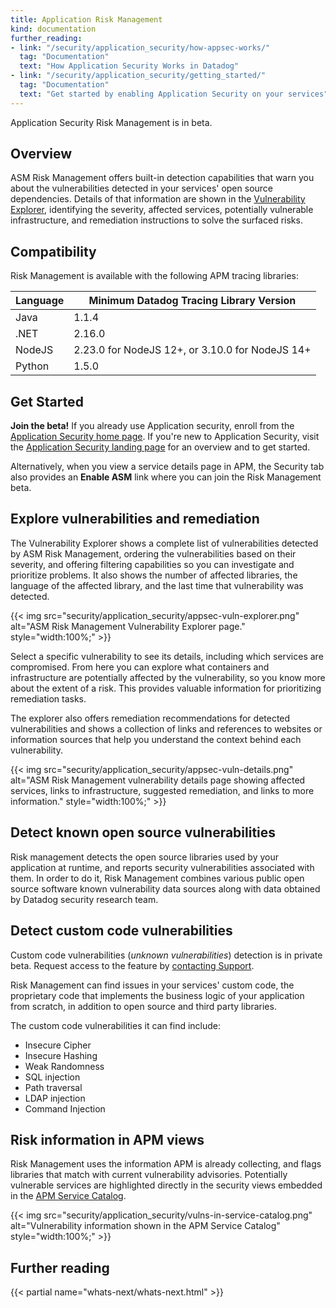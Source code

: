 ```yaml
---
title: Application Risk Management
kind: documentation
further_reading:
- link: "/security/application_security/how-appsec-works/"
  tag: "Documentation"
  text: "How Application Security Works in Datadog"
- link: "/security/application_security/getting_started/"
  tag: "Documentation"
  text: "Get started by enabling Application Security on your services"
---
```


<div class="alert alert-info">Application Security Risk Management is in beta.</a></div>

## Overview

ASM Risk Management offers built-in detection capabilities that warn you about the vulnerabilities detected in your services' open source dependencies. Details of that information are shown in the [Vulnerability Explorer][3], identifying the severity, affected services, potentially vulnerable infrastructure, and remediation instructions to solve the surfaced risks.

## Compatibility

Risk Management is available with the following APM tracing libraries:

| Language | Minimum Datadog Tracing Library Version |
| -------- | --------------------------------------- |
| Java     | 1.1.4 |
| .NET     | 2.16.0 |
| NodeJS   | 2.23.0 for NodeJS 12+, or 3.10.0 for NodeJS 14+ |
| Python   | 1.5.0 |

## Get Started

**Join the beta!** If you already use Application security, enroll from the [Application Security home page][4]. If you're new to Application Security, visit the [Application Security landing page][5] for an overview and to get started.

Alternatively, when you view a service details page in APM, the Security tab also provides an **Enable ASM** link where you can join the Risk Management beta.

## Explore vulnerabilities and remediation

The Vulnerability Explorer shows a complete list of vulnerabilities detected by ASM Risk Management, ordering the vulnerabilities based on their severity, and offering filtering capabilities so you can investigate and prioritize problems. It also shows the number of affected libraries, the language of the affected library, and the last time that vulnerability was detected.

{{< img src="security/application_security/appsec-vuln-explorer.png" alt="ASM Risk Management Vulnerability Explorer page." style="width:100%;" >}}

Select a specific vulnerability to see its details, including which services are compromised. From here you can explore what containers and infrastructure are potentially affected by the vulnerability, so you know more about the extent of a risk. This provides valuable information for prioritizing remediation tasks.

The explorer also offers remediation recommendations for detected vulnerabilities and shows a collection of links and references to websites or information sources that help you understand the context behind each vulnerability.

{{< img src="security/application_security/appsec-vuln-details.png" alt="ASM Risk Management vulnerability details page showing affected services, links to infrastructure, suggested remediation, and links to more information." style="width:100%;" >}}

## Detect known open source vulnerabilities

Risk management detects the open source libraries used by your application at runtime, and reports security vulnerabilities associated with them. In order to do it, Risk Management combines various public open source software known vulnerability data sources along with data obtained by Datadog security research team. 

## Detect custom code vulnerabilities 

<div class="alert alert-info">Custom code vulnerabilities (<em>unknown vulnerabilities</em>) detection is in private beta. Request access to the feature by <a href="/help/">contacting Support</a>.</div>

Risk Management can find issues in your services' custom code, the proprietary code that implements the business logic of your application from scratch, in addition to open source and third party libraries. 

The custom code vulnerabilities it can find include:

- Insecure Cipher
- Insecure Hashing
- Weak Randomness
- SQL injection
- Path traversal
- LDAP injection
- Command Injection

## Risk information in APM views

Risk Management uses the information APM is already collecting, and flags libraries that match with current vulnerability advisories. Potentially vulnerable services are highlighted directly in the security views embedded in the [APM Service Catalog][2].

{{< img src="security/application_security/vulns-in-service-catalog.png" alt="Vulnerability information shown in the APM Service Catalog" style="width:100%;" >}}

## Further reading

{{< partial name="whats-next/whats-next.html" >}}

[1]: /help/
[2]: https://app.datadoghq.com/services?lens=Security
[3]: https://app.datadoghq.com/security/appsec/vm
[4]: https://app.datadoghq.com/security/appsec
[5]: https://app.datadoghq.com/security/appsec/landing
